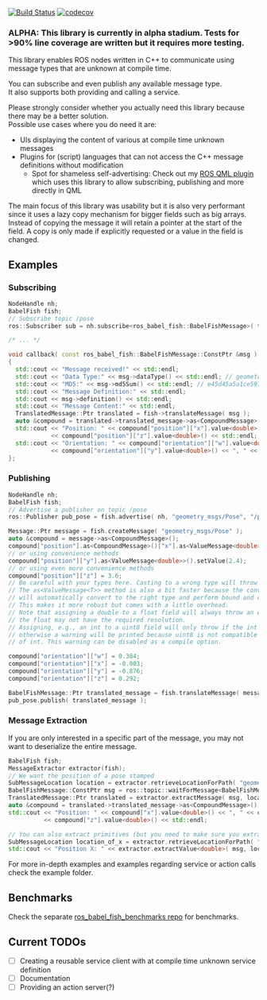 [![Build Status](https://travis-ci.org/StefanFabian/ros_babel_fish.svg?branch=master)](https://travis-ci.org/StefanFabian/ros_babel_fish)
[![codecov](https://codecov.io/gh/StefanFabian/ros_babel_fish/branch/master/graph/badge.svg)](https://codecov.io/gh/StefanFabian/ros_babel_fish)

### ALPHA: This library is currently in alpha stadium. Tests for >90% line coverage are written but it requires more testing.

This library enables ROS nodes written in C++ to communicate using message types that are unknown at compile time.

You can subscribe and even publish any available message type.  
It also supports both providing and calling a service.

Please strongly consider whether you actually need this library because there may be a better solution.   
Possible use cases where you do need it are:
* UIs displaying the content of various at compile time unknown messages
* Plugins for (script) languages that can not access the C++ message definitions without modification
  * Spot for shameless self-advertising: Check out my [ROS QML plugin](https://github.com/StefanFabian/qml_ros_plugin) which uses this library to allow subscribing, publishing and more directly in QML 

The main focus of this library was usability but it is also very performant since it uses a lazy copy mechanism for bigger fields such as big arrays.  
Instead of copying the message it will retain a pointer at the start of the field. A copy is only made if explicitly requested or a value in the
field is changed.  

## Examples
### Subscribing
```C++
NodeHandle nh;
BabelFish fish;
// Subscribe topic /pose
ros::Subscriber sub = nh.subscribe<ros_babel_fish::BabelFishMessage>( topic, 1, &callback );

/* ... */

void callback( const ros_babel_fish::BabelFishMessage::ConstPtr &msg )
{
  std::cout << "Message received!" << std::endl;
  std::cout << "Data Type:" << msg->dataType() << std::endl; // geometry_msgs/Pose
  std::cout << "MD5:" << msg->md5Sum() << std::endl; // e45d45a5a1ce597b249e23fb30fc871f
  std::cout << "Message Definition:" << std::endl;
  std::cout << msg->definition() << std::endl;
  std::cout << "Message Content:" << std::endl;
  TranslatedMessage::Ptr translated = fish->translateMessage( msg );
  auto &compound = translated->translated_message->as<CompoundMessage>();
  std::cout << "Position: " << compound["position"]["x"].value<double>() << ", " << compound["position"]["y"].value<double>() << ", "
            << compound["position"]["z"].value<double>() << std::endl;
  std::cout << "Orientation: " << compound["orientation"]["w"].value<double>() << ", " << compound["orientation"]["x"].value<double>() << ", "
            << compound["orientation"]["y"].value<double>() << ", " << compound["orientation"]["z"].value<double>() << std::endl;
};
```

### Publishing
```C++
NodeHandle nh;
BabelFish fish;
// Advertise a publisher on topic /pose
ros::Publisher pub_pose = fish.advertise( nh, "geometry_msgs/Pose", "/pose", 1, true );

Message::Ptr message = fish.createMessage( "geometry_msgs/Pose" );
auto &compound = message->as<CompoundMessage>();
compound["position"].as<CompoundMessage>()["x"].as<ValueMessage<double>>().setValue(1.1);
// or using convenience methods
compound["position"]["y"].as<ValueMessage<double>>().setValue(2.4);
// or using even more convenience methods
compound["position"]["z"] = 3.6;
// Be careful with your types here. Casting to a wrong type will throw an exception!
// The as<ValueMessage<T>> method is also a bit faster because the convenience method
// will automatically convert to the right type and perform bound and compatibility checks.
// This makes it more robust but comes with a little overhead.
// Note that assigning a double to a float field will always throw an exception because
// the float may not have the required resolution.
// Assigning, e.g., an int to a uint8 field will only throw if the int is out of bounds (0-255)
// otherwise a warning will be printed because uint8 is not compatible with all possible values
// of int. This warning can be disabled as a compile option. 

compound["orientation"]["w"] = 0.384;
compound["orientation"]["x"] = -0.003;
compound["orientation"]["y"] = -0.876;
compound["orientation"]["z"] = 0.292;

BabelFishMessage::Ptr translated_message = fish.translateMessage( message );
pub_pose.publish( translated_message );
```

### Message Extraction
If you are only interested in a specific part of the message, you may not want to deserialize the entire message.
```C++
BabelFish fish;
MessageExtractor extractor(fish);
// We want the position of a pose stamped
SubMessageLocation location = extractor.retrieveLocationForPath( "geometry_msgs/PoseStamped", "pose.position" );
BabelFishMessage::ConstPtr msg = ros::topic::waitForMessage<BabelFishMessage>( "/topic" );
TranslatedMessage::Ptr translated = extractor.extractMessage( msg, location );
auto &compound = translated->translated_message->as<CompoundMessage>();
std::cout << "Position: " << compound["x"].value<double>() << ", " << compound["y"].value<double>() << ", "
          << compound["z"].value<double>() << std::endl;

// You can also extract primitives (but you need to make sure you extract the right type or the extractor will throw!)
SubMessageLocation location_of_x = extractor.retrieveLocationForPath( "geometry_msgs/PoseStamped", "pose.position.x" );
std::cout << "Position X: " << extractor.extractValue<double>( msg, location_of_x ) << std::endl;
```

For more in-depth examples and examples regarding service or action calls check the example folder.


## Benchmarks
Check the separate [ros_babel_fish_benchmarks repo](https://github.com/StefanFabian/ros_babel_fish_benchmarks) for benchmarks.

## Current TODOs

- [ ] Creating a reusable service client with at compile time unknown service definition
- [ ] Documentation
- [ ] Providing an action server(?)
